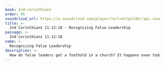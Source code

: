 ```yaml
---
book: 2nd-corinthians
order: 95
soundcloud_url: https://w.soundcloud.com/player/?url=https%3A//api.soundcloud.com/tracks/
title: >-
  2nd Corinthians 11-12:18 - Recognizing False Leadership
passage: >-
  2nd Corinthians 11-12:18
name: >-
  Recognizing False Leadership
description: >-
  How do false leaders get a foothold in a church? It happens even today. Paul defends his ministry. He then tells them to watch for certain things among these false leaders. Pastor Art then names four anchors for today's church.
---
```


